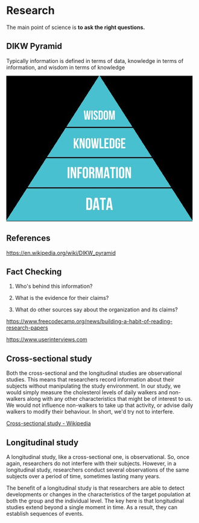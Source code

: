 # Research

The main point of science is **to ask the right questions.**

## DIKW Pyramid

Typically information is defined in terms of data, knowledge in terms of information, and wisdom in terms of knowledge

![image](../media/Research-image1.jpg)

## References

<https://en.wikipedia.org/wiki/DIKW_pyramid>

## Fact Checking

1. Who's behind this information?

2. What is the evidence for their claims?

3. What do other sources say about the organization and its claims?

<https://www.freecodecamp.org/news/building-a-habit-of-reading-research-papers>

<https://www.userinterviews.com>

## Cross-sectional study

Both the cross-sectional and the longitudinal studies are observational studies. This means that researchers record information about their subjects without manipulating the study environment. In our study, we would simply measure the cholesterol levels of daily walkers and non-walkers along with any other characteristics that might be of interest to us. We would not influence non-walkers to take up that activity, or advise daily walkers to modify their behaviour. In short, we'd try not to interfere.

[Cross-sectional study - Wikipedia](https://en.wikipedia.org/wiki/Cross-sectional_study)

## Longitudinal study

A longitudinal study, like a cross-sectional one, is observational. So, once again, researchers do not interfere with their subjects. However, in a longitudinal study, researchers conduct several observations of the same subjects over a period of time, sometimes lasting many years.

The benefit of a longitudinal study is that researchers are able to detect developments or changes in the characteristics of the target population at both the group and the individual level. The key here is that longitudinal studies extend beyond a single moment in time. As a result, they can establish sequences of events.
